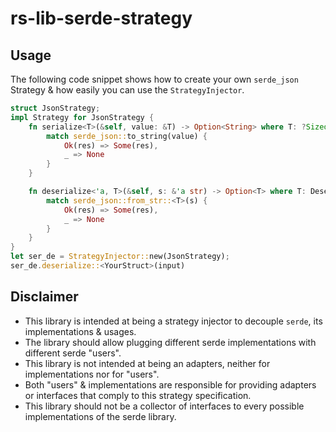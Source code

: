 # rs-lib-serde-strategy

## Usage

The following code snippet shows how to create your own `serde_json` Strategy &
how easily you can use the `StrategyInjector`.
```rust
struct JsonStrategy;
impl Strategy for JsonStrategy {
    fn serialize<T>(&self, value: &T) -> Option<String> where T: ?Sized + Serialize {
        match serde_json::to_string(value) {
            Ok(res) => Some(res),
            _ => None
        }
    }

    fn deserialize<'a, T>(&self, s: &'a str) -> Option<T> where T: Deserialize<'a> {
        match serde_json::from_str::<T>(s) {
            Ok(res) => Some(res),
            _ => None
        }
    }
}
let ser_de = StrategyInjector::new(JsonStrategy);
ser_de.deserialize::<YourStruct>(input)
```

## Disclaimer

- This library is intended at being a strategy injector to decouple `serde`, its implementations & usages.
- The library should allow plugging different serde implementations with different serde "users".
- This library is not intended at being an adapters, neither for implementations nor for "users".
- Both "users" & implementations are responsible for providing adapters or interfaces that comply to this strategy
specification.
- This library should not be a collector of interfaces to every possible implementations of the serde library.